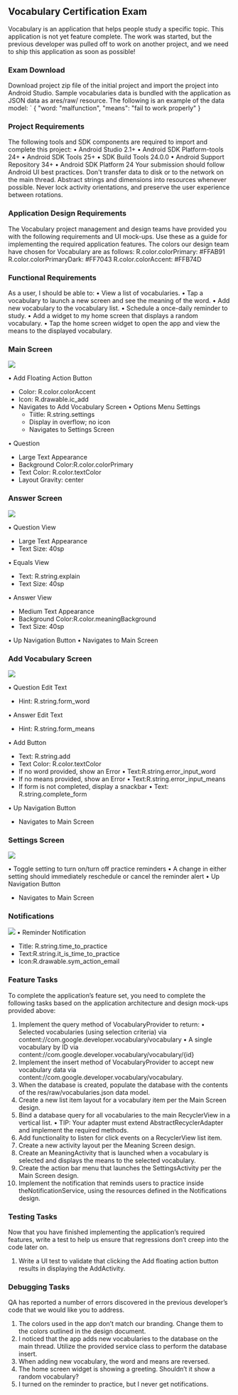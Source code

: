 ## Vocabulary Certification Exam
Vocabulary is an application that helps people study a specific topic. This application is not yet feature complete. The work was started, but the previous developer was pulled off to work on another project, and we need to ship this application as soon as possible!
### Exam Download
Download project zip file of the initial project and import the project into Android Studio. Sample vocabularies data is bundled with the application as JSON data as ares/raw/ resource. The following is an example of the data model:
`   {
     "word: "malfunction",
     "means": "fail to work properly"
   }
### Project Requirements
The following tools and SDK components are required to import and complete this project:
•	Android Studio 2.1+
•	Android SDK Platform-tools 24+
•	Android SDK Tools 25+
•	SDK Build Tools 24.0.0
•	Android Support Repository 34+
•	Android SDK Platform 24
Your submission should follow Android UI best practices. Don't transfer data to disk or to the network on the main thread. Abstract strings and dimensions into resources whenever possible. Never lock activity orientations, and preserve the user experience between rotations.
### Application Design Requirements
The Vocabulary project management and design teams have provided you with the following requirements and UI mock-ups. Use these as a guide for implementing the required application features.
The colors our design team have chosen for Vocabulary are as follows:
R.color.colorPrimary: #FFAB91
R.color.colorPrimaryDark: #FF7043
R.color.colorAccent: #FFB74D 

### Functional Requirements
As a user, I should be able to:
•	View a list of vocabularies.
•	Tap a vocabulary to launch a new screen and see the meaning of the word.
•	Add new vocabulary to the vocabulary list.
•	Schedule a once-daily reminder to study.
•	Add a widget to my home screen that displays a random vocabulary.
•	Tap the home screen widget to open the app and view the means to the displayed vocabulary.
### Main Screen
![](http://litotom.com/wp-content/uploads/2016/11/C1-1.png)

•	Add Floating Action Button
- Color: R.color.colorAccent
- Icon: R.drawable.ic_add
- Navigates to Add Vocabulary Screen
 •	Options Menu
	Settings
    - Tiitle: R.string.settings
    - Display in overflow; no icon
    - Navigates to Settings Screen

•	Question
- Large Text Appearance
- Background Color:R.color.colorPrimary
- Text Color: R.color.textColor
- Layout Gravity: center

### Answer Screen
![](http://litotom.com/wp-content/uploads/2016/11/C2-1.png)

•	Question View
- Large Text Appearance
- Text Size: 40sp

•	Equals View
- Text: R.string.explain
- Text Size: 40sp

•	Answer View
- Medium Text Appearance
- Background Color:R.color.meaningBackground
- Text Size: 40sp

•	Up Navigation Button
•	Navigates to Main Screen
### Add Vocabulary Screen
![](http://litotom.com/wp-content/uploads/2016/11/C3-1.png)

•	Question Edit Text
- Hint: R.string.form_word

•	Answer Edit Text
- Hint: R.string.form_means

•	Add Button
- Text: R.string.add
- Text Color: R.color.textColor
- If no word provided, show an Error
•	Text:R.string.error_input_word
- If no means provided, show an Error
•	Text:R.string.error_input_means
- If form is not completed, display a snackbar
•	Text: R.string.complete_form

•	Up Navigation Button
- Navigates to Main Screen
### Settings Screen
![](http://litotom.com/wp-content/uploads/2016/11/C5.png)

•	Toggle setting to turn on/turn off practice reminders
•	A change in either setting should immediately reschedule or cancel the reminder alert
•	Up Navigation Button
- Navigates to Main Screen
### Notifications
![](http://litotom.com/wp-content/uploads/2016/11/C6.png)
•	Reminder Notification
- Title: R.string.time_to_practice
- Text:R.string.it_is_time_to_practice 
- Icon:R.drawable.sym_action_email

### Feature Tasks
To complete the application’s feature set, you need to complete the following tasks based on the application architecture and design mock-ups provided above:
1.	Implement the query method of VocabularyProvider to return:
•	Selected vocabularies (using selection criteria) via
content://com.google.developer.vocabulary/vocabulary
•	A single vocabulary by ID via
content://com.google.developer.vocabulary/vocabulary/{id}
2.	Implement the insert method of VocabularyProvider to accept new vocabulary data via
content://com.google.developer.vocabulary/vocabulary.
3.	When the database is created, populate the database with the contents of the res/raw/vocabularies.json data model.
4.	Create a new list item layout for a vocabulary item per the Main Screen design.
5.	Bind a database query for all vocabularies to the main RecyclerView in a vertical list.
•	TIP: Your adapter must extend AbstractRecyclerAdapter and implement the required methods.
6.	Add functionality to listen for click events on a RecyclerView list item.
7.	Create a new activity layout per the Meaning Screen design.
8.	Create an MeaningActivity that is launched when a vocabulary is selected and displays the means to the selected vocabulary.
9.	Create the action bar menu that launches the SettingsActivity per the Main Screen design.
10.	Implement the notification that reminds users to practice inside theNotificationService, using the resources defined in the Notifications design.

### Testing Tasks
Now that you have finished implementing the application’s required features, write a test to help us ensure that regressions don’t creep into the code later on.
1. 	Write a UI test to validate that clicking the Add floating action button results in displaying the AddActivity.

### Debugging Tasks
QA has reported a number of errors discovered in the previous developer’s code that we would like you to address.
1.	The colors used in the app don’t match our branding. Change them to the colors outlined in the design document.
2.	I noticed that the app adds new vocabularies to the database on the main thread. Utilize the provided service class to perform the database insert.
3.	When adding new vocabulary, the word and means are reversed. 
4.	The home screen widget is showing a greeting. Shouldn’t it show a random vocabulary?
5.	I turned on the reminder to practice, but I never get notifications.

